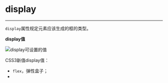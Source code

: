 # display #


----------

`display`属性规定元素应该生成的框的类型。

**display值**

![display可设置的值](https://raw.githubusercontent.com/huanghaibin91/My-HTML-CSS/master/CSS/image/display.png)

CSS3新值display值：

- `flex`，弹性盒子；
- 